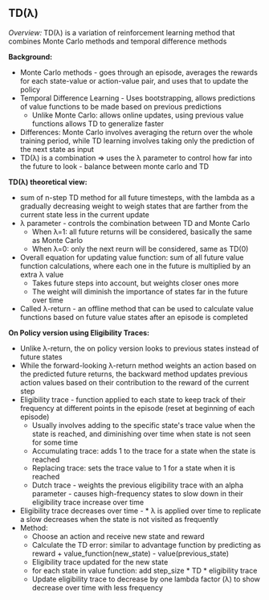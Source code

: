 ## TD(λ)

_Overview:_ TD(λ) is a variation of reinforcement learning method that combines Monte Carlo methods and temporal difference methods

**Background:**
 * Monte Carlo methods - goes through an episode, averages the rewards for each state-value or action-value pair, and uses that to update the policy
 * Temporal Difference Learning - Uses bootstrapping, allows predictions of value functions to be made based on previous predictions
   * Unlike Monte Carlo: allows online updates, using previous value functions allows TD to generalize faster
 * Differences: Monte Carlo involves averaging the return over the whole training period, while TD learning involves taking only the prediction of the next state as input
 * TD(λ) is a combination => uses the λ parameter to control how far into the future to look - balance between monte carlo and TD

**TD(λ) theoretical view:**
 * sum of n-step TD method for all future timesteps, with the lambda as a gradually decreasing weight to weigh states that are farther from the current state less in the current update
 * λ parameter - controls the combination between TD and Monte Carlo
   * When λ=1: all future returns will be considered, basically the same as Monte Carlo
   * When λ=0: only the next reurn will be considered, same as TD(0)
 * Overall equation for updating value function: sum of all future value function calculations, where each one in the future is multiplied by an extra λ value
   * Takes future steps into account, but weights closer ones more 
   * The weight will diminish the importance of states far in the future over time
 * Called λ-return - an offline method that can be used to calculate value functions based on future value states after an episode is completed

**On Policy version using Eligibility Traces:**
 * Unlike λ-return, the on policy version looks to previous states instead of future states
 * While the forward-looking λ-return method weights an action based on the predicted future returns, the backward method updates previous action values based on their contribution to the reward of the current step
 * Eligibility trace - function applied to each state to keep track of their frequency at different points in the episode (reset at beginning of each episode)
   * Usually involves adding to the specific state's trace value when the state is reached, and diminishing over time when state is not seen for some time
   * Accumulating trace: adds 1 to the trace for a state when the state is reached
   * Replacing trace: sets the trace value to 1 for  a state when it is reached
   * Dutch trace - weights the previous eligibility trace with an alpha parameter - causes high-frequency states to slow down in their eligibility trace increase over time
 * Eligibility trace decreases over time - * λ is applied over time to replicate a slow decreases when the state is not visited as frequently
 * Method:
   * Choose an action and receive new state and reward
   * Calculate the TD error: similar to advantage function by predicting as reward + value_function(new_state) - value(previous_state)
   * Eligibility trace updated for the new state
   * for each state in value function: add step_size * TD * eligibility trace
   * Update eligibility trace to decrease by one lambda factor (λ) to show decrease over time with less frequency